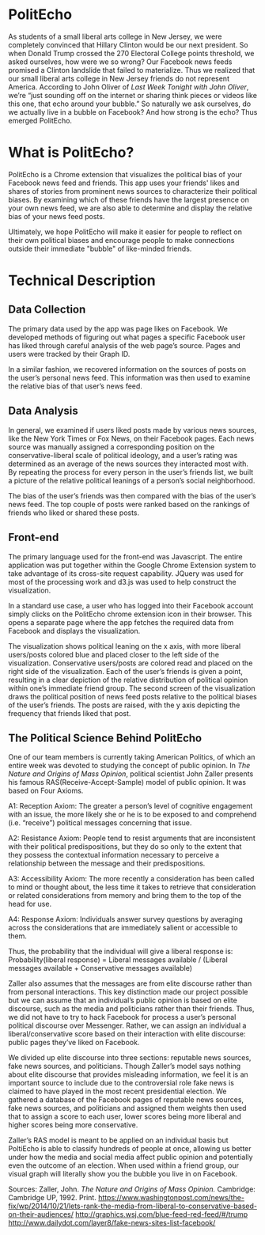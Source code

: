 # PolitEcho 

As students of a small liberal arts college in New Jersey, we were completely convinced that Hillary Clinton would be our next president. So when Donald Trump crossed the 270 Electoral College points threshold, we asked ourselves, how were we so wrong? Our Facebook news feeds promised a Clinton landslide that failed to materialize. Thus we realized that our small liberal arts college in New Jersey friends do not represent America. According to John Oliver of *Last Week Tonight with John Oliver*, we’re “just sounding off on the internet or sharing think pieces or videos like this one, that echo around your bubble.” So naturally we ask ourselves, do we actually live in a bubble on Facebook? And how strong is the echo? Thus emerged PolitEcho. 

# What is PolitEcho? 


PolitEcho is a Chrome extension that visualizes the political bias of your Facebook news feed and friends. This app uses your friends' likes and shares of stories from prominent news sources to characterize their political biases. By examining which of these friends have the largest presence on your own news feed, we are also able to determine and display the relative bias of your news feed posts.


Ultimately, we hope PolitEcho will make it easier for people to reflect on their own political biases and encourage people to make connections outside their immediate "bubble" of like-minded friends.


# Technical Description
## Data Collection
The primary data used by the app was page likes on Facebook. We developed methods of figuring out what pages a specific Facebook user has liked through careful analysis of the web page’s source. Pages and users were tracked by their Graph ID. 


In a similar fashion, we recovered information on the sources of posts on the user’s personal news feed. This information was then used to examine the relative bias of that user’s news feed.


## Data Analysis
In general, we examined if users liked posts made by various news sources, like the New York Times or Fox News, on their Facebook pages. Each news source was manually assigned a corresponding position on the conservative-liberal scale of political ideology, and a user’s rating was determined as an average of the news sources they interacted most with. By repeating the process for every person in the user’s friends list, we built a picture of the relative political leanings of a person’s social neighborhood.


The bias of the user’s friends was then compared with the bias of the user’s news feed. The top couple of posts were ranked based on the rankings of friends who liked or shared these posts. 


## Front-end
The primary language used for the front-end was Javascript. The entire application was put together within the Google Chrome Extension system to take advantage of its cross-site request capability. JQuery was used for most of the processing work and d3.js was used to help construct the visualization.


In a standard use case, a user who has logged into their Facebook account simply clicks on the PolitEcho chrome extension icon in their browser. This opens a separate page where the app fetches the required data from Facebook and displays the visualization.


<!-- Insert images here -->


The visualization shows political leaning on the x axis, with more liberal users/posts colored blue and placed closer to the left side of the visualization. Conservative users/posts are colored read and placed on the right side of the visualization. Each of the user’s friends is given a point, resulting in a clear depiction of the relative distribution of political opinion within one’s immediate friend group. The second screen of the visualization draws the political position of news feed posts relative to the political biases of the user’s friends. The posts are raised, with the y axis depicting the frequency that friends liked that post.




## The Political Science Behind PolitEcho 


One of our team members is currently taking American Politics, of which an entire week was devoted to studying the concept of public opinion. In *The Nature and Origins of Mass Opinion*, political scientist John Zaller presents his famous RAS(Receive-Accept-Sample) model of public opinion. It was based on Four Axioms. 


A1: Reception Axiom:
The greater a person’s level of cognitive engagement with an issue, the more likely she or he is to be exposed to and comprehend (i.e. “receive”) political messages concerning that issue.
 
A2: Resistance Axiom:
People tend to resist arguments that are inconsistent with their political predispositions, but they do so only to the extent that they possess the contextual information necessary to perceive a relationship between the message and their predispositions.
 
A3: Accessibility Axiom:
The more recently a consideration has been called to mind or thought about, the less time it takes to retrieve that consideration or related considerations from memory and bring them to the top of the head for use.
 
A4: Response Axiom:
Individuals answer survey questions by averaging across the considerations that are immediately salient or accessible to them.


Thus, the probability that the individual will give a liberal response is:  
Probability(liberal response) = Liberal messages available / (Liberal messages available + Conservative messages available) 


Zaller also assumes that the messages are from elite discourse rather than from personal interactions. This key distinction made our project possible but we can assume that an individual’s public opinion is based on elite discourse, such as the media and politicians rather than their friends. Thus, we did not have to try to hack Facebook for process a user’s personal political discourse over Messenger. Rather, we can assign an individual a liberal/conservative score based on their interaction with elite discourse: public pages they’ve liked on Facebook. 


We divided up elite discourse into three sections: reputable news sources, fake news sources, and politicians. Though Zaller’s model says nothing about elite discourse that provides misleading information, we feel it is an important source to include due to the controversial role fake news is claimed to have played in the most recent presidential election. We gathered a database of the Facebook pages of reputable news sources, fake news sources, and politicians and assigned them weights then used that to assign a score to each user, lower scores being more liberal and higher scores being more conservative. 


Zaller’s RAS model is meant to be applied on an individual basis but PoltiEcho is able to classify hundreds of people at once, allowing us better under how the media and social media affect public opinion and potentially even the outcome of an election. When used within a friend group, our visual graph will literally show you the bubble you live in on Facebook. 


Sources: 
Zaller, John. *The Nature and Origins of Mass Opinion.* Cambridge: Cambridge UP, 1992. Print.
https://www.washingtonpost.com/news/the-fix/wp/2014/10/21/lets-rank-the-media-from-liberal-to-conservative-based-on-their-audiences/
http://graphics.wsj.com/blue-feed-red-feed/#/trump
http://www.dailydot.com/layer8/fake-news-sites-list-facebook/
